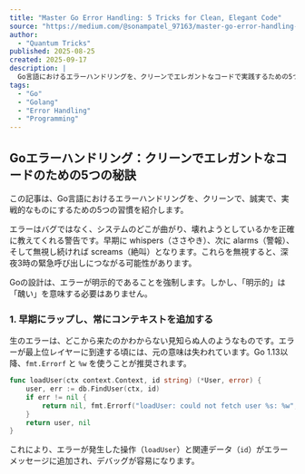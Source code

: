 ```yaml
---
title: "Master Go Error Handling: 5 Tricks for Clean, Elegant Code"
source: "https://medium.com/@sonampatel_97163/master-go-error-handling-5-tricks-for-clean-elegant-code-e63730bc7366"
author:
  - "Quantum Tricks"
published: 2025-08-25
created: 2025-09-17
description: |
  Go言語におけるエラーハンドリングを、クリーンでエレガントなコードで実践するための5つのテクニックを紹介します。エラーはバグではなく、システムの脆弱性を示す警告であり、早期に対処することの重要性を説きます。
tags:
  - "Go"
  - "Golang"
  - "Error Handling"
  - "Programming"
---
```


## Goエラーハンドリング：クリーンでエレガントなコードのための5つの秘訣

この記事は、Go言語におけるエラーハンドリングを、クリーンで、誠実で、実戦的なものにするための5つの習慣を紹介します。

エラーはバグではなく、システムのどこが曲がり、壊れようとしているかを正確に教えてくれる警告です。早期に whispers（ささやき）、次に alarms（警報）、そして無視し続ければ screams（絶叫）となります。これらを無視すると、深夜3時の緊急呼び出しにつながる可能性があります。

Goの設計は、エラーが明示的であることを強制します。しかし、「明示的」は「醜い」を意味する必要はありません。

### 1. 早期にラップし、常にコンテキストを追加する

生のエラーは、どこから来たのかわからない見知らぬ人のようなものです。エラーが最上位レイヤーに到達する頃には、元の意味は失われています。Go 1.13以降、`fmt.Errorf` と `%w` を使うことが推奨されます。

```go
func loadUser(ctx context.Context, id string) (*User, error) {
    user, err := db.FindUser(ctx, id)
    if err != nil {
        return nil, fmt.Errorf("loadUser: could not fetch user %s: %w", id, err)
    }
    return user, nil
}
```

これにより、エラーが発生した操作（`loadUser`）と関連データ（`id`）がエラーメッセージに追加され、デバッグが容易になります。

